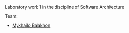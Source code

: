 Laboratory work 1 in the discipline of Software Architecture

Team:
 - [Mykhailo Balakhon](https://github.com/mibal-ua)
